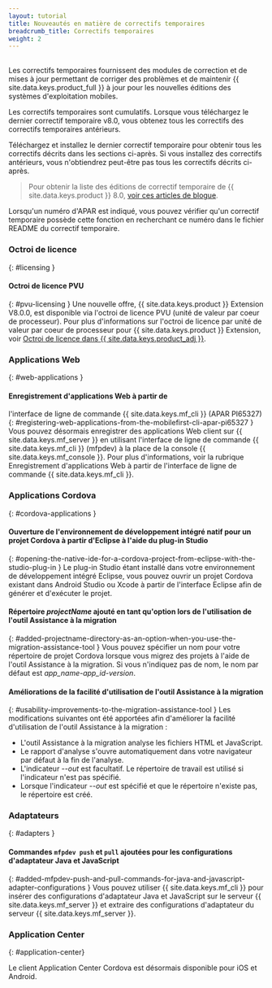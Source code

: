 ```yaml
---
layout: tutorial
title: Nouveautés en matière de correctifs temporaires
breadcrumb_title: Correctifs temporaires
weight: 2
---
```

<!-- NLS_CHARSET=UTF-8 -->
<br/>
Les correctifs temporaires fournissent des modules de correction et de mises à jour permettant de corriger des problèmes et de maintenir {{ site.data.keys.product_full }} à jour pour les nouvelles éditions des systèmes d'exploitation mobiles.

Les correctifs temporaires sont cumulatifs. Lorsque vous téléchargez le dernier correctif temporaire v8.0, vous obtenez tous les correctifs des correctifs temporaires antérieurs.

Téléchargez et installez le dernier correctif temporaire pour obtenir tous les correctifs décrits dans les sections ci-après. Si vous installez des correctifs antérieurs, vous n'obtiendrez peut-être pas tous les correctifs décrits ci-après.

> Pour obtenir la liste des éditions de correctif temporaire de {{ site.data.keys.product }} 8.0, [voir ces articles de blogue]({{site.baseurl}}/blog/tag/iFix_8.0/).

Lorsqu'un numéro d'APAR est indiqué, vous pouvez vérifier qu'un correctif temporaire possède cette fonction en recherchant ce numéro dans le fichier README du correctif temporaire.

### Octroi de licence
{: #licensing }
#### Octroi de licence PVU
{: #pvu-licensing }
Une nouvelle offre, {{ site.data.keys.product }} Extension V8.0.0, est disponible via l'octroi de licence PVU (unité de valeur par coeur de processeur). Pour
plus d'informations sur l'octroi de licence par unité de valeur par coeur de
processeur pour {{ site.data.keys.product }} Extension, voir
[Octroi de licence dans {{ site.data.keys.product_adj }}](../../licensing).

### Applications Web
{: #web-applications }
#### Enregistrement d'applications Web à partir de
l'interface de ligne de commande {{ site.data.keys.mf_cli }} (APAR PI65327)
{: #registering-web-applications-from-the-mobilefirst-cli-apar-pi65327 }
Vous pouvez désormais enregistrer des applications Web client sur
{{ site.data.keys.mf_server }} en utilisant
l'interface de ligne de commande {{ site.data.keys.mf_cli }} (mfpdev) à la
place de la
console {{ site.data.keys.mf_console }}. Pour plus d'informations, voir
la rubrique Enregistrement d'applications Web à partir de
l'interface de ligne de commande {{ site.data.keys.mf_cli }}.

### Applications Cordova
{: #cordova-applications }
#### Ouverture de l'environnement de développement intégré natif pour un projet Cordova à partir d'Eclipse à l'aide du plug-in Studio
{: #opening-the-native-ide-for-a-cordova-project-from-eclipse-with-the-studio-plug-in }
Le plug-in Studio étant installé dans votre environnement de développement intégré Eclipse, vous pouvez ouvrir un projet Cordova existant dans Android Studio ou Xcode à partir de l'interface Eclipse afin de générer et d'exécuter le projet.

#### Répertoire *projectName* ajouté en tant qu'option lors de l'utilisation de l'outil Assistance à la migration
{: #added-projectname-directory-as-an-option-when-you-use-the-migration-assistance-tool }
Vous pouvez spécifier un nom pour votre répertoire de projet Cordova lorsque vous migrez des projets à l'aide de l'outil Assistance à la migration. Si vous n'indiquez pas de nom, le nom par défaut est *app_name-app_id-version*.

#### Améliorations de la facilité d'utilisation de l'outil Assistance à la migration
{: #usability-improvements-to-the-migration-assistance-tool }
Les modifications suivantes ont été apportées afin d'améliorer la facilité d'utilisation de l'outil Assistance à la migration :

* L'outil Assistance à la migration analyse les fichiers HTML et JavaScript.
* Le rapport d'analyse s'ouvre automatiquement dans votre navigateur par défaut à la fin de l'analyse.
* L'indicateur *--out* est facultatif. Le répertoire de travail est utilisé si l'indicateur n'est pas spécifié.
* Lorsque l'indicateur *--out* est spécifié et que le répertoire n'existe pas, le répertoire est créé.

### Adaptateurs
{: #adapters }
#### Commandes `mfpdev push` et `pull` ajoutées pour les configurations d'adaptateur Java et JavaScript
{: #added-mfpdev-push-and-pull-commands-for-java-and-javascript-adapter-configurations }
Vous pouvez utiliser {{ site.data.keys.mf_cli }}
pour insérer des
configurations d'adaptateur Java et JavaScript sur le serveur {{ site.data.keys.mf_server }} et extraire des configurations d'adaptateur du serveur {{ site.data.keys.mf_server }}.

### Application Center
{: #application-center}

Le client Application Center Cordova est désormais disponible pour iOS et Android.
